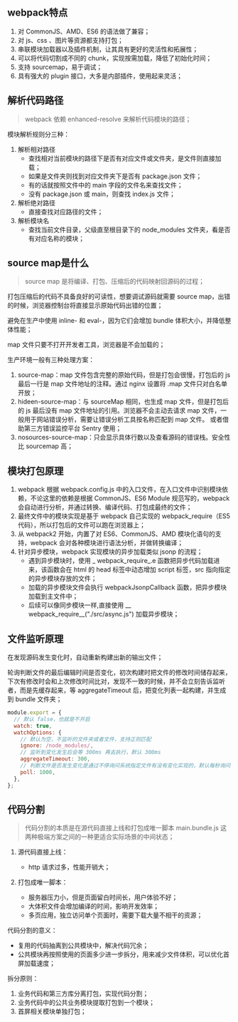 ## webpack特点

1. 对 CommonJS、AMD、ES6 的语法做了兼容；
2. 对 js、css 、图片等资源都支持打包；
3. 串联模块加载器以及插件机制，让其具有更好的灵活性和拓展性；
4. 可以将代码切割成不同的 chunk，实现按需加载，降低了初始化时间；
5. 支持 sourcemap，易于调试；
6. 具有强大的 plugin 接口，大多是内部插件，使用起来灵活；

## 解析代码路径

> webpack 依赖 enhanced-resolve 来解析代码模块的路径；

模块解析规则分三种：

1. 解析相对路径
   - 查找相对当前模块的路径下是否有对应文件或文件夹，是文件则直接加载；
   - 如果是文件夹则找到对应文件夹下是否有 package.json 文件；
   - 有的话就按照文件中的 main 字段的文件名来查找文件；
   - 没有 package.json 或 main，则查找 index.js 文件；
2. 解析绝对路径
   - 直接查找对应路径的文件；
3. 解析模块名
   - 查找当前文件目录，父级直至根目录下的 node_modules 文件夹，看是否有对应名称的模块；

## source map是什么

> source map 是将编译、打包、压缩后的代码映射回源码的过程；

打包压缩后的代码不具备良好的可读性，想要调试源码就需要 source map，出错的时候，浏览器控制台将直接显示原始代码出错的位置；

避免在生产中使用 inline- 和 eval-，因为它们会增加 bundle 体积大小，并降低整体性能；

map 文件只要不打开开发者工具，浏览器是不会加载的；

生产环境一般有三种处理方案：

1. source-map：map 文件包含完整的原始代码，但是打包会很慢，打包后的 js 最后一行是 map 文件地址的注释。通过 nginx 设置将 .map 文件只对白名单开放；
2. hideen-source-map：与 sourceMap 相同，也生成 map 文件，但是打包后的 js 最后没有 map 文件地址的引用。浏览器不会主动去请求 map 文件，一般用于网站错误分析，需要让错误分析工具按名称匹配到 map 文件。 或者借助第三方错误监控平台 Sentry 使用；
3. nosources-source-map：只会显示具体行数以及查看源码的错误栈。安全性比 sourcemap 高；

## 模块打包原理

1. webpack 根据 webpack.config.js 中的入口文件，在入口文件中识别模块依赖，不论这里的依赖是根据 CommonJS、ES6 Module 规范写的，webpack 会自动进行分析，并通过转换、编译代码、打包成最终的文件；
2. 最终文件中的模块实现是基于 webpack 自己实现的 webpack_require（ES5 代码），所以打包后的文件可以跑在浏览器上；
3. 从 webpack2 开始，内置了对 ES6、CommonJS、AMD 模块化语句的支持，webpack 会对各种模块进行语法分析，并做转换编译；
4. 针对异步模块，webpack 实现模块的异步加载类似 jsonp 的流程；
   - 遇到异步模块时，使用 _ webpack_require_.e 函数把异步代码加载进来，该函数会在 html 的 head 标签中动态增加 script 标签，src 指向指定的异步模块存放的文件；
   - 加载的异步模块文件会执行 webpackJsonpCallback 函数，把异步模块加载到主文件中；
   - 后续可以像同步模块一样,直接使用 __ webpack_require__("./src/async.js") 加载异步模块；

## 文件监听原理 

在发现源码发生变化时，自动重新构建出新的输出文件；

轮询判断文件的最后编辑时间是否变化，初次构建时把文件的修改时间储存起来，下次有修改时会和上次修改时间比对，发现不一致的时候，并不会立刻告诉监听者，而是先缓存起来，等 aggregateTimeout 后，把变化列表一起构建，并生成到 bundle 文件夹；

```javascript
module.export = {
  // 默认 false，也就是不开启
  watch: true,
  watchOptions: {
    // 默认为空，不监听的文件夹或者文件，支持正则匹配
    ignore: /node_modules/,
    // 监听到变化发生后会等 300ms 再去执行，默认 300ms
    aggregateTimeout: 300,
    // 判断文件是否发生变化是通过不停询问系统指定文件有没有变化实现的，默认每秒询问 1000 次
    poll: 1000,
  },
};
```

## 代码分割

> 代码分割的本质是在源代码直接上线和打包成唯一脚本 main.bundle.js 这两种极端方案之间的一种更适合实际场景的中间状态；

1. 源代码直接上线：

   - http 请求过多，性能开销大；
2. 打包成唯一脚本：

   - 服务器压力小，但是页面留白时间长，用户体验不好；
   - 大体积文件会增加编译的时间，影响开发效率；
   - 多页应用，独立访问单个页面时，需要下载大量不相干的资源；


代码分割的意义：

- 复用的代码抽离到公共模块中，解决代码冗余；
- 公共模块再按照使用的页面多少进一步拆分，用来减少文件体积，可以优化首屏加载速度；

拆分原则：

1. 业务代码和第三方库分离打包，实现代码分割；
2. 业务代码中的公共业务模块提取打包到一个模块；
3. 首屏相关模块单独打包；

